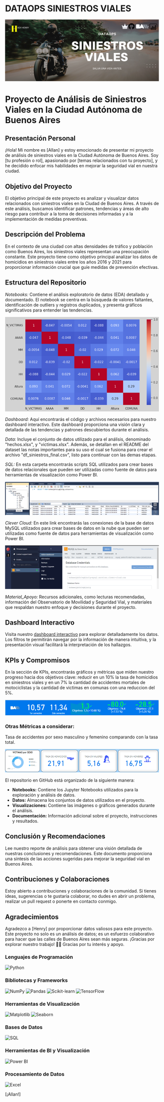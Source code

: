 # DATAOPS SINIESTROS VIALES

![!\[alt text\](<Banner Fenix Ofertas y Descuentos Moderno Azul.png>)](<images/Banner Fenix Ofertas y Descuentos Moderno Azul.png>)

# Proyecto de Análisis de Siniestros Viales en la Ciudad Autónoma de Buenos Aires

## Presentación Personal

¡Hola! Mi nombre es [Allan] y estoy emocionado de presentar mi proyecto de análisis de siniestros viales en la Ciudad Autónoma de Buenos Aires. Soy [tu profesión o rol], apasionado por [temas relacionados con tu proyecto], y he decidido enfocar mis habilidades en mejorar la seguridad vial en nuestra ciudad.

## Objetivo del Proyecto

El objetivo principal de este proyecto es analizar y visualizar datos relacionados con siniestros viales en la Ciudad de Buenos Aires. A través de este análisis, buscamos identificar patrones, tendencias y áreas de alto riesgo para contribuir a la toma de decisiones informadas y a la implementación de medidas preventivas.

## Descripción del Problema

En el contexto de una ciudad con altas densidades de tráfico y población como Buenos Aires, los siniestros viales representan una preocupación constante. Este proyecto tiene como objetivo principal analizar los datos de homicidios en siniestros viales entre los años 2016 y 2021 para proporcionar información crucial que guíe medidas de prevención efectivas.

## Estructura del Repositorio

*Notebooks:* Contiene el análisis exploratorio de datos (EDA) detallado y documentado. El notebook se centra en la búsqueda de valores faltantes, identificación de outliers y registros duplicados, y presenta gráficos significativos para entender las tendencias.

![!\[alt text\](image-2.png)](images/image-2.png)

*Dashboard:* Aquí encontrarás el código y archivos necesarios para nuestro dashboard interactivo. Este dashboard proporciona una visión clara y detallada de las tendencias y patrones descubiertos durante el análisis.

*Data:* Incluye el conjunto de datos utilizado para el análisis, denominado "hechos.xlsx", y "victimas.xlsx". Además, se detallan en el README del dataset las notas importantes para su uso el cual se fusiona para crear el archivo "df_siniestros_final.csv", listo para continuar con las demas etapas.

*SQL:* En esta carpeta encontrarás scripts SQL utilizados para crear bases de datos relacionales que pueden ser utilizadas como fuente de datos para herramientas de visualización como Power BI.

![!\[alt text\](image-3.png)](images/image-3.png)

*Clever Cloud:* En este link encontrarás las conexiones de la base de datos MySQL utilizados para crear bases de datos en la nube  que pueden ser utilizadas como fuente de datos para herramientas de visualización como Power BI.

![!\[alt text\](image-4.png)](images/image-4.png)

*Material_Apoyo:* Recursos adicionales, como lecturas recomendadas, información del Observatorio de Movilidad y Seguridad Vial, y materiales que respaldan nuestro enfoque y decisiones durante el proyecto.

## Dashboard Interactivo

Visita nuestro [dashboard interactivo](enlace-al-dashboard) para explorar detalladamente los datos. Los filtros te permitirán navegar por la información de manera intuitiva, y la presentación visual facilitará la interpretación de los hallazgos.

## KPIs y Compromisos

En la sección de KPIs, encontrarás gráficos y métricas que miden nuestro progreso hacia dos objetivos clave: reducir en un 10% la tasa de homicidios en siniestros viales y en un 7% la cantidad de accidentes mortales de motociclistas y la cantidad de victimas en comunas con una reduccion del 5%.

![!\[alt text\](image.png)](images/image.png)

### Otras Métricas a considerar:
Tasa de accidentes por sexo masculino y femenino comparando con la tasa total.

![!\[alt text\](image-1.png)](images/image-1.png)

El repositorio en GitHub está organizado de la siguiente manera:

- **Notebooks:** Contiene los Jupyter Notebooks utilizados para la exploración y análisis de datos.
- **Datos:** Almacena los conjuntos de datos utilizados en el proyecto.
- **Visualizaciones:** Contiene las imágenes o gráficos generados durante el análisis.
- **Documentación:** Información adicional sobre el proyecto, instrucciones y resultados.


## Conclusión y Recomendaciones

Lee nuestro reporte de análisis para obtener una visión detallada de nuestras conclusiones y recomendaciones. Este documento proporciona una síntesis de las acciones sugeridas para mejorar la seguridad vial en Buenos Aires.

## Contribuciones y Colaboraciones

Estoy abierto a contribuciones y colaboraciones de la comunidad. Si tienes ideas, sugerencias o te gustaría colaborar, no dudes en abrir un problema, realizar un pull request o ponerte en contacto conmigo.

## Agradecimientos

Agradezco a [Henry] por proporcionar datos valiosos para este proyecto.
Este proyecto no solo es un análisis de datos; es un esfuerzo colaborativo para hacer que las calles de Buenos Aires sean más seguras. ¡Gracias por explorar nuestro trabajo! 🚀💛
Gracias por tu interés y apoyo.

### Lenguajes de Programación
![Python](https://img.shields.io/badge/Python-3776AB?style=for-the-badge&logo=python&logoColor=white)

### Bibliotecas y Frameworks
![NumPy](https://img.shields.io/badge/NumPy-013243?style=for-the-badge&logo=numpy&logoColor=white)
![Pandas](https://img.shields.io/badge/Pandas-150458?style=for-the-badge&logo=pandas&logoColor=white)
![Scikit-learn](https://img.shields.io/badge/Scikit--learn-F7931E?style=for-the-badge&logo=scikit-learn&logoColor=white)
![TensorFlow](https://img.shields.io/badge/TensorFlow-FF6F00?style=for-the-badge&logo=tensorflow&logoColor=white)

### Herramientas de Visualización
![Matplotlib](https://img.shields.io/badge/Matplotlib-3776AB?style=for-the-badge&logo=matplotlib&logoColor=white)
![Seaborn](https://img.shields.io/badge/Seaborn-013243?style=for-the-badge&logo=seaborn&logoColor=white)

### Bases de Datos
![SQL](https://img.shields.io/badge/SQL-003366?style=for-the-badge&logo=postgresql&logoColor=white)

### Herramientas de BI y Visualización
![Power BI](https://img.shields.io/badge/Power%20BI-F2C811?style=for-the-badge&logo=power-bi&logoColor=white)

### Procesamiento de Datos
![Excel](https://img.shields.io/badge/Microsoft%20Excel-217346?style=for-the-badge&logo=microsoft-excel&logoColor=white)

[¡Allan!]
